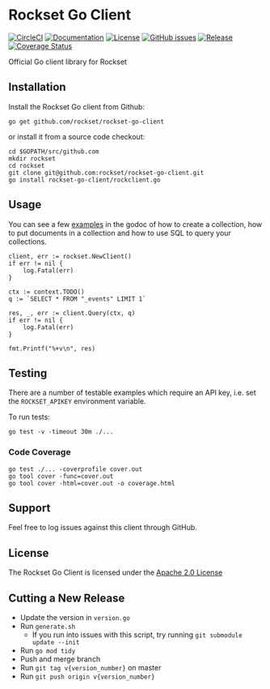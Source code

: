 # Rockset Go Client
[![CircleCI](https://circleci.com/gh/rockset/rockset-go-client/tree/master.svg?style=svg)](https://circleci.com/gh/rockset/rockset-go-client/tree/master)
[![Documentation](https://godoc.org/github.com/rockset/rockset-go-client?status.svg)](http://godoc.org/github.com/rockset/rockset-go-client)
[![License](https://img.shields.io/github/license/rockset/rockset-go-client.svg?maxAge=2592000)](https://github.com/rockset/rockset-go-client/LICENSE)
[![GitHub issues](https://img.shields.io/github/issues/rockset/rockset-go-client.svg)](https://github.com/rockset/rockset-go-client/issues)
[![Release](https://img.shields.io/github/release/rockset/rockset-go-client.svg?label=Release)](https://github.com/rockset/rockset-go-client/releases)
[![Coverage Status](https://coveralls.io/repos/github/rockset/rockset-go-client/badge.svg?branch=master)](https://coveralls.io/github/rockset/rockset-go-client?branch=master)

Official Go client library for Rockset

## Installation

Install the Rockset Go client from Github:

```
go get github.com/rockset/rockset-go-client
```

or install it from a source code checkout:

```
cd $GOPATH/src/github.com
mkdir rockset
cd rockset
git clone git@github.com:rockset/rockset-go-client.git
go install rockset-go-client/rockclient.go
```

## Usage

You can see a few [examples](https://godoc.org/github.com/rockset/rockset-go-client/#pkg-overview) in the godoc
of how to create a collection, how to put documents in a collection and how to use SQL to query your collections.

```
client, err := rockset.NewClient()
if err != nil {
    log.Fatal(err)
}

ctx := context.TODO()
q := `SELECT * FROM "_events" LIMIT 1`

res, _, err := client.Query(ctx, q)
if err != nil {
    log.Fatal(err)
}

fmt.Printf("%+v\n", res)
```

## Testing

There are a number of testable examples which require an API key, i.e. set the `ROCKSET_APIKEY` 
environment variable. 

To run tests:
```
go test -v -timeout 30m ./...
```

### Code Coverage

```
go test ./... -coverprofile cover.out
go tool cover -func=cover.out
go tool cover -html=cover.out -o coverage.html
```

## Support

Feel free to log issues against this client through GitHub.

## License

The Rockset Go Client is licensed under the [Apache 2.0 License](https://github.com/rockset/rockset-go-client/blob/master/LICENSE)

## Cutting a New Release 

- Update the version in `version.go`
- Run `generate.sh`
  - If you run into issues with this script, try running `git submodule update --init`
- Run `go mod tidy`
- Push and merge branch
- Run `git tag v{version_number}` on master
- Run `git push origin v{version_number}`